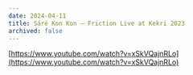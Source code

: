 ```yaml
---
date: 2024-04-11
title: Sáré Kon Kon – Friction Live at Kekri 2023
archived: false
---
```

[https://www.youtube.com/watch?v=xSkVQajnRLo](https://www.youtube.com/watch?v=xSkVQajnRLo)